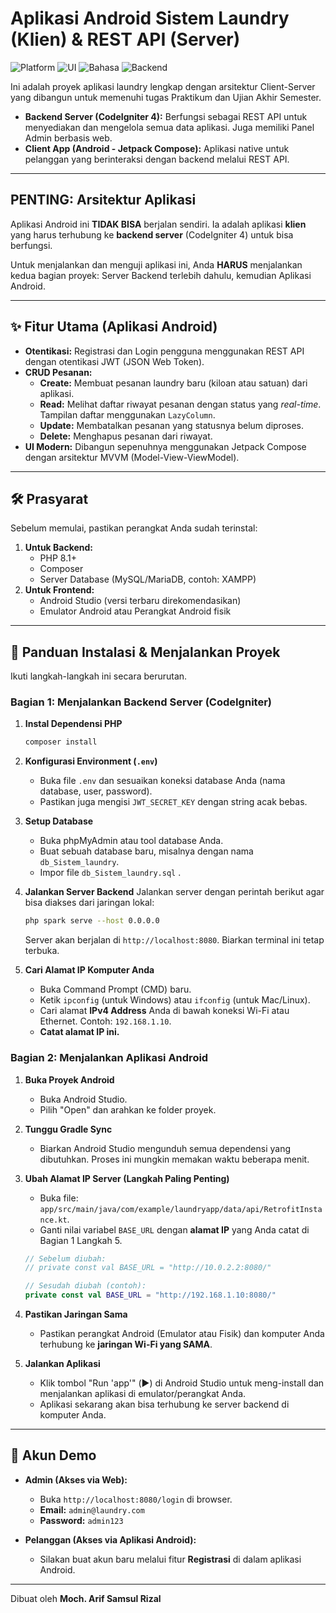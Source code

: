 
# Aplikasi Android Sistem Laundry (Klien) & REST API (Server)

![Platform](https://img.shields.io/badge/Platform-Android-brightgreen.svg)
![UI](https://img.shields.io/badge/UI-Jetpack%20Compose-blue.svg)
![Bahasa](https://img.shields.io/badge/Bahasa-Kotlin-purple.svg)
![Backend](https://img.shields.io/badge/Backend-CodeIgniter%204-orange.svg)

Ini adalah proyek aplikasi laundry lengkap dengan arsitektur Client-Server yang dibangun untuk memenuhi tugas Praktikum dan Ujian Akhir Semester.

- **Backend Server (CodeIgniter 4):** Berfungsi sebagai REST API untuk menyediakan dan mengelola semua data aplikasi. Juga memiliki Panel Admin berbasis web.
- **Client App (Android - Jetpack Compose):** Aplikasi native untuk pelanggan yang berinteraksi dengan backend melalui REST API.

---

##  PENTING: Arsitektur Aplikasi
Aplikasi Android ini **TIDAK BISA** berjalan sendiri. Ia adalah aplikasi **klien** yang harus terhubung ke **backend server** (CodeIgniter 4) untuk bisa berfungsi.

Untuk menjalankan dan menguji aplikasi ini, Anda **HARUS** menjalankan kedua bagian proyek: Server Backend terlebih dahulu, kemudian Aplikasi Android.

---

## ✨ Fitur Utama (Aplikasi Android)

- **Otentikasi:** Registrasi dan Login pengguna menggunakan REST API dengan otentikasi JWT (JSON Web Token).
- **CRUD Pesanan:**
  - **Create:** Membuat pesanan laundry baru (kiloan atau satuan) dari aplikasi.
  - **Read:** Melihat daftar riwayat pesanan dengan status yang *real-time*. Tampilan daftar menggunakan `LazyColumn`.
  - **Update:** Membatalkan pesanan yang statusnya belum diproses.
  - **Delete:** Menghapus pesanan dari riwayat.
- **UI Modern:** Dibangun sepenuhnya menggunakan Jetpack Compose dengan arsitektur MVVM (Model-View-ViewModel).

---

## 🛠️ Prasyarat

Sebelum memulai, pastikan perangkat Anda sudah terinstal:
1.  **Untuk Backend:**
    - PHP 8.1+
    - Composer
    - Server Database (MySQL/MariaDB, contoh: XAMPP)
2.  **Untuk Frontend:**
    - Android Studio (versi terbaru direkomendasikan)
    - Emulator Android atau Perangkat Android fisik

---

## 🚀 Panduan Instalasi & Menjalankan Proyek

Ikuti langkah-langkah ini secara berurutan.

### Bagian 1: Menjalankan Backend Server (CodeIgniter)

1.  **Instal Dependensi PHP**
    ```bash
    composer install
    ```

2.  **Konfigurasi Environment (`.env`)**
    - Buka file `.env` dan sesuaikan koneksi database Anda (nama database, user, password).
    - Pastikan juga mengisi `JWT_SECRET_KEY` dengan string acak bebas.

3.  **Setup Database**
    - Buka phpMyAdmin atau tool database Anda.
    - Buat sebuah database baru, misalnya dengan nama `db_Sistem_laundry`.
    - Impor file `db_Sistem_laundry.sql` .

4.  **Jalankan Server Backend**
    Jalankan server dengan perintah berikut agar bisa diakses dari jaringan lokal:
    ```bash
    php spark serve --host 0.0.0.0
    ```
    Server akan berjalan di `http://localhost:8080`. Biarkan terminal ini tetap terbuka.

5.  **Cari Alamat IP Komputer Anda**
    - Buka Command Prompt (CMD) baru.
    - Ketik `ipconfig` (untuk Windows) atau `ifconfig` (untuk Mac/Linux).
    - Cari alamat **IPv4 Address** Anda di bawah koneksi Wi-Fi atau Ethernet. Contoh: `192.168.1.10`.
    - **Catat alamat IP ini.**

### Bagian 2: Menjalankan Aplikasi Android

1.  **Buka Proyek Android**
    - Buka Android Studio.
    - Pilih "Open" dan arahkan ke folder proyek.

2.  **Tunggu Gradle Sync**
    - Biarkan Android Studio mengunduh semua dependensi yang dibutuhkan. Proses ini mungkin memakan waktu beberapa menit.

3.  **Ubah Alamat IP Server (Langkah Paling Penting)**
    - Buka file: `app/src/main/java/com/example/laundryapp/data/api/RetrofitInstance.kt`.
    - Ganti nilai variabel `BASE_URL` dengan **alamat IP** yang Anda catat di Bagian 1 Langkah 5.

    ```kotlin
    // Sebelum diubah:
    // private const val BASE_URL = "http://10.0.2.2:8080/"

    // Sesudah diubah (contoh):
    private const val BASE_URL = "http://192.168.1.10:8080/"
    ```

4.  **Pastikan Jaringan Sama**
    - Pastikan perangkat Android (Emulator atau Fisik) dan komputer Anda terhubung ke **jaringan Wi-Fi yang SAMA**.

5.  **Jalankan Aplikasi**
    - Klik tombol "Run 'app'" (▶️) di Android Studio untuk meng-install dan menjalankan aplikasi di emulator/perangkat Anda.
    - Aplikasi sekarang akan bisa terhubung ke server backend di komputer Anda.

---

## 👤 Akun Demo

- **Admin (Akses via Web):**
  - Buka `http://localhost:8080/login` di browser.
  - **Email:** `admin@laundry.com`
  - **Password:** `admin123`

- **Pelanggan (Akses via Aplikasi Android):**
  - Silakan buat akun baru melalui fitur **Registrasi** di dalam aplikasi Android.

---

Dibuat oleh **Moch. Arif Samsul Rizal**
